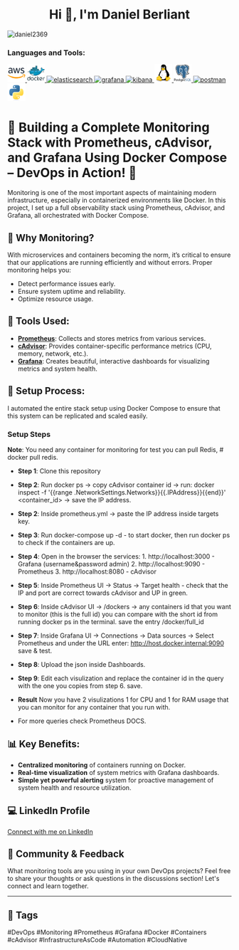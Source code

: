 <h1 align="center">Hi 👋, I'm Daniel Berliant</h1>
<p align="left"> <img src="https://komarev.com/ghpvc/?username=daniel2369&label=Profile%20views&color=0e75b6&style=flat" alt="daniel2369" /> </p>

<h3 align="left">Languages and Tools:</h3>
<p align="left"> <a href="https://aws.amazon.com" target="_blank" rel="noreferrer"> <img src="https://raw.githubusercontent.com/devicons/devicon/master/icons/amazonwebservices/amazonwebservices-original-wordmark.svg" alt="aws" width="40" height="40"/> </a> <a href="https://www.docker.com/" target="_blank" rel="noreferrer"> <img src="https://raw.githubusercontent.com/devicons/devicon/master/icons/docker/docker-original-wordmark.svg" alt="docker" width="40" height="40"/> </a> <a href="https://www.elastic.co" target="_blank" rel="noreferrer"> <img src="https://www.vectorlogo.zone/logos/elastic/elastic-icon.svg" alt="elasticsearch" width="40" height="40"/> </a> <a href="https://grafana.com" target="_blank" rel="noreferrer"> <img src="https://www.vectorlogo.zone/logos/grafana/grafana-icon.svg" alt="grafana" width="40" height="40"/> </a> <a href="https://www.elastic.co/kibana" target="_blank" rel="noreferrer"> <img src="https://www.vectorlogo.zone/logos/elasticco_kibana/elasticco_kibana-icon.svg" alt="kibana" width="40" height="40"/> </a> <a href="https://www.linux.org/" target="_blank" rel="noreferrer"> <img src="https://raw.githubusercontent.com/devicons/devicon/master/icons/linux/linux-original.svg" alt="linux" width="40" height="40"/> </a> <a href="https://www.postgresql.org" target="_blank" rel="noreferrer"> <img src="https://raw.githubusercontent.com/devicons/devicon/master/icons/postgresql/postgresql-original-wordmark.svg" alt="postgresql" width="40" height="40"/> </a> <a href="https://postman.com" target="_blank" rel="noreferrer"> <img src="https://www.vectorlogo.zone/logos/getpostman/getpostman-icon.svg" alt="postman" width="40" height="40"/> </a> <a href="https://www.python.org" target="_blank" rel="noreferrer"> <img src="https://raw.githubusercontent.com/devicons/devicon/master/icons/python/python-original.svg" alt="python" width="40" height="40"/> </a> </p>

# 🚀 Building a Complete Monitoring Stack with Prometheus, cAdvisor, and Grafana Using Docker Compose – DevOps in Action! 🚀

Monitoring is one of the most important aspects of maintaining modern infrastructure, especially in containerized environments like Docker. In this project, I set up a full observability stack using Prometheus, cAdvisor, and Grafana, all orchestrated with Docker Compose.

## 🌟 Why Monitoring?

With microservices and containers becoming the norm, it’s critical to ensure that our applications are running efficiently and without errors. Proper monitoring helps you:
- Detect performance issues early.
- Ensure system uptime and reliability.
- Optimize resource usage.

## 🔧 Tools Used:

- **[Prometheus](https://prometheus.io/)**: Collects and stores metrics from various services.
- **[cAdvisor](https://github.com/google/cadvisor)**: Provides container-specific performance metrics (CPU, memory, network, etc.).
- **[Grafana](https://grafana.com/)**: Creates beautiful, interactive dashboards for visualizing metrics and system health.

## 🔨 Setup Process:

I automated the entire stack setup using Docker Compose to ensure that this system can be replicated and scaled easily.

### **Setup Steps**

**Note**: You need any container for monitoring for test you can pull Redis, # docker pull redis.
- **Step 1**: Clone this repository
- **Step 2**: Run docker ps -> copy cAdvisor container id -> run: docker inspect -f '{{range .NetworkSettings.Networks}}{{.IPAddress}}{{end}}' <container_id> -> save the IP address.
- **Step 2**: Inside prometheus.yml -> paste the IP address inside targets key.
- **Step 3**: Run docker-compose up -d - to start docker, then run docker ps to check if the containers are up.
- **Step 4**: Open in the browser the services:
              1. http://localhost:3000 - Grafana (username&password admin)
              2. http://localhost:9090 - Prometheus
              3. http://localhost:8080 - cAdvisor
- **Step 5**: Inside Prometheus UI -> Status -> Target health - check that the IP and port are correct towards cAdvisor and UP in green.
- **Step 6**: Inside cAdvisor UI -> /dockers -> any containers id that you want to monitor (this is the full id) you can compare with the short id from running docker ps in the terminal. save the entry /docker/full_id
- **Step 7**: Inside Grafana UI -> Connections -> Data sources -> Select Prometheus and under the URL enter: http://host.docker.internal:9090 save & test.
- **Step 8**: Upload the json inside Dashboards.
- **Step 9**: Edit each visulization and replace the container id in the query with the one you copies from step 6. save.

- **Result** Now you have 2 visulizations 1 for CPU and 1 for RAM usage that you can monitor for any container that you run with.
- For more queries check Prometheus DOCS.

## 📊 Key Benefits:

- **Centralized monitoring** of containers running on Docker.
- **Real-time visualization** of system metrics with Grafana dashboards.
- **Simple yet powerful alerting** system for proactive management of system health and resource utilization.

## 💻 LinkedIn Profile

[Connect with me on LinkedIn](https://www.linkedin.com/in/daniel-berliant-6725241a9)

## 💬 Community & Feedback

What monitoring tools are you using in your own DevOps projects? Feel free to share your thoughts or ask questions in the discussions section! Let's connect and learn together.

---

## 🔖 Tags

#DevOps #Monitoring #Prometheus #Grafana #Docker #Containers #cAdvisor #InfrastructureAsCode #Automation #CloudNative
